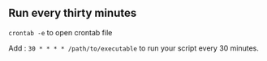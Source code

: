 ## Run every thirty minutes

`crontab -e` to open crontab file

Add : `30 * * * * /path/to/executable` to run your script every 30 minutes.

